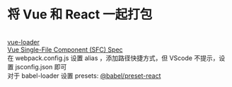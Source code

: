 <h1>将 Vue 和 React 一起打包</h1>
<br/>
<a href="https://github.com/vuejs/vue-loader">
  vue-loader
</a>
<br />
<a href="https://github.com/vuejs/vue-loader/blob/master/docs/spec.md">
  Vue Single-File Component (SFC) Spec
</a>
<br/>
在 webpack.config.js 设置 alias ，添加路径快捷方式，但 VScode 不提示，设置 jsconfig.json 即可
<br />
对于 babel-loader 设置 presets:
<a href="https://www.babeljs.cn/docs/babel-preset-react">@babel/preset-react</a>